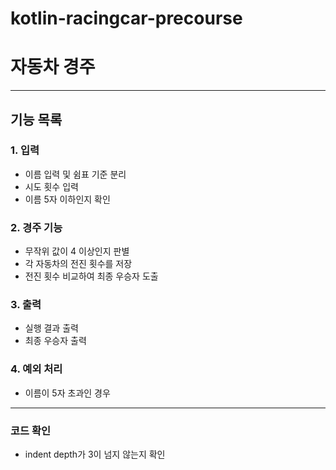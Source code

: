 # kotlin-racingcar-precourse
# 자동차 경주

----------

## 기능 목록

### 1. 입력

- 이름 입력 및 쉼표 기준 분리
- 시도 횟수 입력
- 이름 5자 이하인지 확인

### 2. 경주 기능

- 무작위 값이 4 이상인지 판별
- 각 자동차의 전진 횟수를 저장
- 전진 횟수 비교하여 최종 우승자 도출

### 3. 출력
- 실행 결과 출력
- 최종 우승자 출력

### 4. 예외 처리
- 이름이 5자 초과인 경우
----------
###  코드 확인

- indent depth가 3이 넘지 않는지 확인